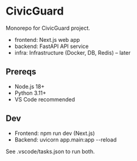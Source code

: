 # CivicGuard

Monorepo for CivicGuard project.

- frontend: Next.js web app
- backend: FastAPI API service
- infra: Infrastructure (Docker, DB, Redis) – later

## Prereqs
- Node.js 18+
- Python 3.11+
- VS Code recommended

## Dev
- Frontend: npm run dev (Next.js)
- Backend: uvicorn app.main:app --reload

See .vscode/tasks.json to run both.
